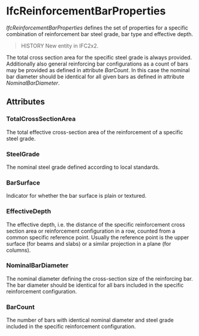# IfcReinforcementBarProperties

_IfcReinforcementBarProperties_ defines the set of properties for a specific combination of reinforcement bar steel grade, bar type and effective depth.

> HISTORY  New entity in IFC2x2.

The total cross section area for the specific steel grade is always provided. Additionally also general reinforcing bar configurations as a count of bars may be provided as defined in attribute _BarCount_. In this case the nominal bar diameter should be identical for all given bars as defined in attribute _NominalBarDiameter_.

## Attributes

### TotalCrossSectionArea
The total effective cross-section area of the reinforcement of a specific steel grade.

### SteelGrade
The nominal steel grade defined according to local standards.

### BarSurface
Indicator for whether the bar surface is plain or textured.

### EffectiveDepth
The effective depth, i.e. the distance of the specific reinforcement cross section area or reinforcement configuration in a row, counted from a common specific reference point. Usually the reference point is the upper surface (for beams and slabs) or a similar projection in a plane (for columns).

### NominalBarDiameter
The nominal diameter defining the cross-section size of the reinforcing bar. The bar diameter should be identical for all bars included in the specific reinforcement configuration.

### BarCount
The number of bars with identical nominal diameter and steel grade included in the specific reinforcement configuration.
